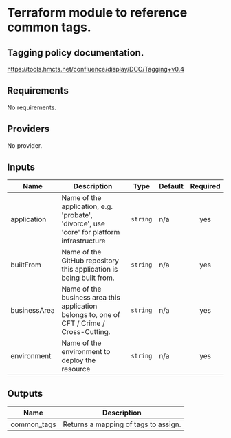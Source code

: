 
# Terraform module to reference common tags.

## Tagging policy documentation.

https://tools.hmcts.net/confluence/display/DCO/Tagging+v0.4

## Requirements

No requirements.

## Providers

No provider.

## Inputs

| Name | Description | Type | Default | Required |
|------|-------------|------|---------|:--------:|
| application | Name of the application, e.g. 'probate', 'divorce', use 'core' for platform infrastructure | `string` | n/a | yes |
| builtFrom | Name of the GitHub repository this application is being built from. | `string` | n/a | yes |
| businessArea | Name of the business area this application belongs to, one of CFT / Crime / Cross-Cutting. | `string` | n/a | yes |
| environment | Name of the environment to deploy the resource | `string` | n/a | yes |

## Outputs

| Name | Description |
|------|-------------|
| common\_tags | Returns a mapping of tags to assign. |

